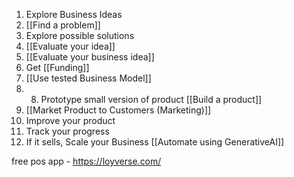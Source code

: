 1. Explore Business Ideas
1. [[Find a problem]]
2. Explore possible solutions
3. [[Evaluate your idea]]
4. [[Evaluate your business idea]]
5. Get [[Funding]]
6. [[Use tested Business Model]]
7. 8. Prototype small version of product [[Build a product]]
9. [[Market Product to Customers (Marketing)]]
10. Improve your product
11. Track your progress
12. If it sells, Scale your Business [[Automate using GenerativeAI]]

free pos app - https://loyverse.com/

  



